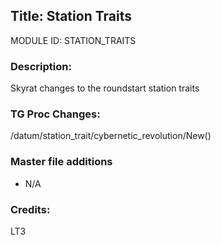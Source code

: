 

## Title: Station Traits

MODULE ID: STATION_TRAITS

### Description:

Skyrat changes to the roundstart station traits

### TG Proc Changes:

/datum/station_trait/cybernetic_revolution/New()

### Master file additions

- N/A

### Credits:
LT3
